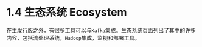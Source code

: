 # 1.4 生态系统 Ecosystem

在主发行版之外，有很多工具可以与`Kafka`集成。[生态系统](https://cwiki.apache.org/confluence/display/KAFKA/Ecosystem)页面列出了其中的许多内容，包括流处理系统，`Hadoop`集成，监视和部署工具。
